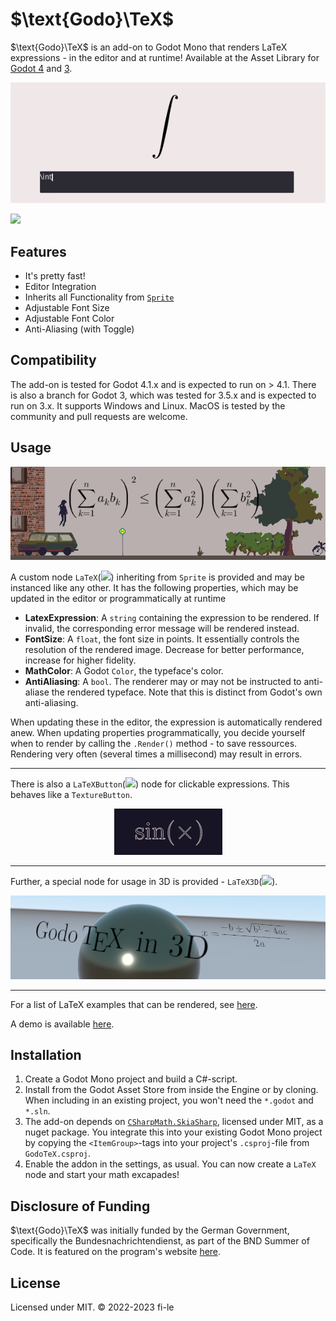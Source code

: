 # $\text{Godo}\TeX$


$\text{Godo}\TeX$ is an add-on to Godot Mono that renders LaTeX expressions - in the editor and at runtime! Available at the Asset Library for [Godot 4](https://godotengine.org/asset-library/asset/2016) and [3](https://godotengine.org/asset-library/asset/1418).
<p align="center">
  <img src="https://github.com/lennart-finke/lennart-finke/raw/main/assets/latex.gif" />
</p>

![](?raw=true)

## Features
- It's pretty fast!
- Editor Integration
- Inherits all Functionality from [`Sprite`](https://docs.godotengine.org/en/stable/classes/class_sprite.html?highlight=sprite)
- Adjustable Font Size
- Adjustable Font Color
- Anti-Aliasing (with Toggle)

## Compatibility
The add-on is tested for Godot 4.1.x and is expected to run on > 4.1. There is also a branch for Godot 3, which was tested for 3.5.x and is expected to run on 3.x. It supports Windows and Linux. MacOS is tested by the community and pull requests are welcome.

## Usage
<p align="center">
  <img src="https://github.com/lennart-finke/lennart-finke/raw/main/assets/latexDemo.gif" />
</p>

A custom node `LaTeX`(![](https://github.com/lennart-finke/GodoTeX/blob/main/addons/GodoTeX/icon.svg?raw=true)) inheriting from `Sprite` is provided and may be instanced like any other. It has the following properties, which may be updated in the editor or programmatically at runtime

- **LatexExpression**: A `string` containing the expression to be rendered. If invalid, the corresponding error message will be rendered instead.
- **FontSize**: A `float`, the font size in points. It essentially controls the resolution of the rendered image. Decrease for better performance, increase for higher fidelity.
- **MathColor**: A Godot `Color`, the typeface's color.
- **AntiAliasing**: A `bool`. The renderer may or may not be instructed to anti-aliase the rendered typeface. Note that this is distinct from Godot's own anti-aliasing.

When updating these in the editor, the expression is automatically rendered anew. When updating properties programmatically, you decide yourself when to render by calling the `.Render()` method - to save ressources. Rendering very often (several times a millisecond) may result in errors.

***

There is also a `LaTeXButton`(![](https://github.com/lennart-finke/GodoTeX/blob/main/addons/GodoTeX/iconButton.svg?raw=true)) node for clickable expressions. This behaves like a `TextureButton`.

<p align="center">
  <img src="https://github.com/lennart-finke/lennart-finke/raw/main/assets/button.gif" />
</p>

***

Further, a special node for usage in 3D is provided - `LaTeX3D`(![](https://github.com/lennart-finke/GodoTeX/blob/main/addons/GodoTeX/iconRed.svg?raw=true)).

<p align="center">
  <img src="https://github.com/lennart-finke/lennart-finke/raw/main/assets/3D.png" />
</p>

***

For a list of LaTeX examples that can be rendered, see [here](https://github.com/kostub/iosMath/blob/master/EXAMPLES.md).

A demo is available [here](https://github.com/lennart-finke/Emmy-s-Adventure).

## Installation
1. Create a Godot Mono project and build a C#-script.
2. Install from the Godot Asset Store from inside the Engine or by cloning. When including in an existing project, you won't need the `*.godot` and `*.sln`.
3. The add-on depends on [`CSharpMath.SkiaSharp`](https://github.com/verybadcat/CSharpMath), licensed under MIT, as a nuget package. You integrate this into your existing Godot Mono project by copying the `<ItemGroup>`-tags into your project's `.csproj`-file from `GodoTeX.csproj`.
4. Enable the addon in the settings, as usual. You can now create a `LaTeX` node and start your math excapades!

## Disclosure of Funding
$\text{Godo}\TeX$ was initially funded by the German Government, specifically the Bundesnachrichtendienst, as part of the BND Summer of Code. It is featured on the program's website [here](https://www.bnd.bund.de/DE/Karriere/SummerOfCode/SummerOfCode_node.html).
## License
Licensed under MIT. © 2022-2023 fi-le


